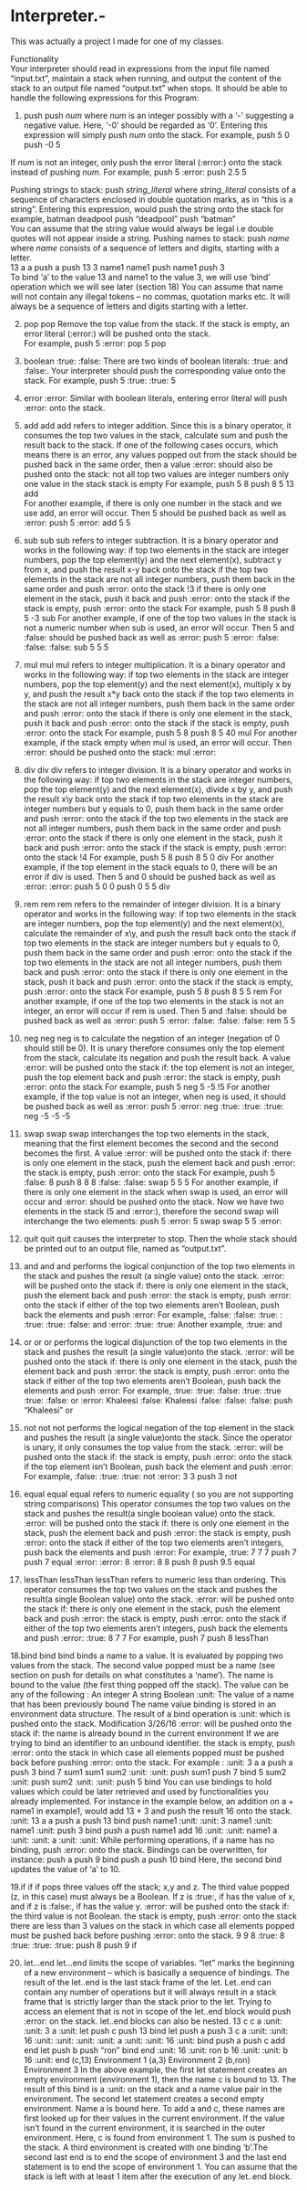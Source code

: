 # Interpreter.-
This was actually a project I made for one of my classes. 

Functionality  
Your interpreter should read in expressions from the input file named “input.txt”, maintain a stack when running, and output the content of the stack to an output file named “output.txt” when stops. It should be able to handle the following expressions for this Program:  

1.  push   push _num_   where _num_ is an integer possibly with a ‘-’ suggesting a negative value. Here, ‘-0’ should be regarded as ‘0’. Entering this expression will simply push _num_ onto the stack. 
                     For example, push 5 0   push -0    5      

If _num_ is not an integer, only push the error literal (:error:) onto the stack instead of pushing _num_. 
                     For example,   push 5 :error:   push 2.5    5                

Pushing strings to stack: 	 push _string_literal_   where _string_literal_  consists of a sequence of characters enclosed in double quotation marks, as in “this is a string”. Entering this expression, would push the string onto the stack for example,                               batman  deadpool push “deadpool”		 push “batman”    
You can assume that the string value would always be legal i.e double quotes will not appear inside a string.    Pushing names to stack:    push _name_   where _name_  consists of a sequence of letters and digits, starting with a letter.    
                      13 a  a push a push 13     3 name1   name1    push name1 push 3    
To bind ‘a’ to the value 13 and name1 to the value 3, we will use ‘bind’ operation which we will see later (section 18)  You can assume that name will not contain any illegal tokens – no commas, quotation marks etc. It will always be a sequence of letters and digits starting with a letter.    




2.	pop   pop   Remove the top value from the stack. If the stack is empty, an error literal (:error:) will be pushed onto the stack.  
                     For example, push 5                      :error:   pop            5           pop               





3.	boolean   :true:   :false:   There are two kinds of boolean literals: :true: and :false:. Your interpreter should push the corresponding value onto the stack. 
                     For example,   push 5 :true:     :true: 5       




4.	error   :error:   Similar with boolean literals, entering error literal will push :error: onto the stack.    




5.	add   add   add refers to integer addition. Since this is a binary operator, it consumes the top two values in the stack, calculate sum and push the result back to the stack. If one of the following cases occurs, which means there is an error, any values popped out from the stack should be pushed back in the same order, then a value :error: should also be pushed onto the stack: not all top two values are integer numbers  only one value in the stack  stack is empty 
		For example,   push 5 8       push 8        5     13   add              
		For another example, if there is only one number in the stack and we use add, an error will occur. Then 5 should be pushed back as well as :error: push 5      :error:   add        5     5                




6.	sub   sub   sub refers to integer subtraction. It is a binary operator and works in the following way:   if top two elements in the stack are integer numbers, pop the top element(y) and the next element(x), subtract y from x, and push the result x-y back onto the stack    if the top two elements in the stack are not all integer numbers, push them back in the same order and push :error: onto the stack     !3   if there is only one element in the stack, push it back and push :error: onto the stack    if the stack is empty, push :error: onto the stack  For example, push 5 8        push 8         5      -3   sub               For another example, if one of the top two values in the stack is not a numeric number when sub is used, an error will occur. Then 5 and :false: should be pushed back as well as :error:   push 5           :error:                   :false:     :false:   :false:                      sub 5     5 5 




7.	mul   mul   mul refers to integer multiplication. It is a binary operator and works in the following way:   if top two elements in the stack are integer numbers, pop the top element(y) and the next element(x), multiply x by y, and push the result x*y back onto the stack    if the top two elements in the stack are not all integer numbers, push them back in the same order and push :error: onto the stack  if there is only one element in the stack, push it back and push :error: onto the stack  if the stack is empty, push :error: onto the stack  For example, push 5 8       push 8        5   40   mul     For another example, if the stack empty when mul is used, an error will occur. Then :error: should be pushed onto the stack:   mul       :error:              




8.	div   div   div refers to integer division. It is a binary operator and works in the following way:   if top two elements in the stack are integer numbers, pop the top element(y) and the next element(x), divide x by y, and push the result x\y back onto the stack    if top two elements in the stack are integer numbers but y equals to 0, push them back in the same order and push :error: onto the stack    if the top two elements in the stack are not all integer numbers, push them back in the same order and push :error: onto the stack  if there is only one element in the stack, push it back and push :error: onto the stack  if the stack is empty, push :error: onto the stack        !4   For example, push 5 8       push 8        5   0   div     For another example, if the top element in the stack equals to 0, there will be an error if div is used. Then   5 and 0 should be pushed back as well as :error:              :error:          push 5        0    0   push 0         5      5   div             




9.	rem   rem   rem refers to the remainder of integer division. It is a binary operator and works in the following way:   if top two elements in the stack are integer numbers, pop the top element(y) and the next element(x), calculate the remainder of x\y, and push the result back onto the stack    if top two elements in the stack are integer numbers but y equals to 0, push them back in the same order and push :error: onto the stack  if the top two elements in the stack are not all integer numbers, push them back and push :error: onto the stack    if there is only one element in the stack, push it back and push :error: onto the stack  if the stack is empty, push :error: onto the stack  For example, push 5 8        push 8         5      5   rem              For another example, if one of the top two elements in the stack is not an integer, an error will occur if rem is used. Then 5 and :false: should be pushed back as well as :error: push 5        :error:   :false:          :false:       :false:   rem               5       5                  




10. neg   neg   neg is to calculate the negation of an integer (negation of 0 should still be 0). It is unary therefore consumes only the top element from the stack, calculate its negation and push the result back. A value :error: will be pushed onto the stack if: the top element is not an integer, push the top element back and push :error:  the stack is empty, push :error: onto the stack  For example, push 5     neg 5 -5            !5   For another example, if the top value is not an integer, when neg is used, it should be pushed back as well as :error: push 5                    :error:   neg                    :true:     :true:    :true:        neg             -5     -5   -5       




11. swap   swap   swap interchanges the top two elements in the stack, meaning that the first element becomes the second and the second becomes the first. A value :error: will be pushed onto the stack if: there is only one element in the stack, push the element back and push :error:  the stack is empty, push :error: onto the stack  For example, push 5      :false: 8   push 8            8    8     :false:   :false:                  swap 5 5 5    For another example, if there is only one element in the stack when swap is used, an error will occur   and :error: should be pushed onto the stack. Now we have two elements in the stack (5 and :error:), therefore the second swap will interchange the two elements:   push 5                   :error:      5   swap                       swap 5      5      :error:                




12. quit   quit   quit causes the interpreter to stop. Then the whole stack should be printed out to an output file, named as “output.txt”.    




13. and   and   and performs the logical conjunction of the top two elements in the stack and pushes the result (a single value) onto the stack.    :error: will be pushed onto the stack if: there is only one element in the stack, push the element back and push :error:  the stack is empty, push :error: onto the stack  if either of the top two elements aren’t Boolean, push back the elements and push :error:   For example,   :false:  :false: :true: :  :true:    	:true: :false: and   :error:  :true:  :true: Another example, 	 :true: and	       




14. or   or   or performs the logical disjunction of the top two elements in the stack and pushes the result (a single value)onto the stack.    :error: will be pushed onto the stack if: there is only one element in the stack, push the element back and push :error:  the stack is empty, push :error: onto the stack  if either of the top two elements aren’t Boolean, push back the elements and push :error:   For example,  :true:   :true: :false: :true: :true :true: :false: or      :error: Khaleesi :false:   Khaleesi :false:  :false:   :false: push “Khaleesi” or           




15. not   not   not performs the logical negation of the top element in the stack and pushes the result (a single value)onto the stack. Since the operator is unary, it only consumes the top value from the stack.    :error: will be pushed onto the stack if: the stack is empty, push :error: onto the stack  if the top element isn’t Boolean, push back the element and push :error:   For example,  :false:  :true:   :true: not     :error: 3  3 push 3    not       




16. equal   equal   equal refers to numeric equality ( so you are not supporting string comparisons) This operator consumes the top two values on the stack and pushes the result(a single boolean value) onto the stack.    :error: will be pushed onto the stack if: there is only one element in the stack, push the element back and push :error:  the stack is empty, push :error: onto the stack  if either of the top two elements aren’t integers, push back the elements and push :error:   For example,  :true: 7 7  7   push 7 push 7 equal :error: :error: 8   :error: 8  8 push 8 push 9.5 equal          




17. lessThan   lessThan   lessThan refers to numeric less than ordering. This operator consumes the top two values on the stack and pushes the result(a single Boolean value) onto the stack.    :error: will be pushed onto the stack if: there is only one element in the stack, push the element back and push :error:  the stack is empty, push :error: onto the stack  if either of the top two elements aren’t integers, push back the elements and push :error:   :true: 8 7  7 For example,   push 7 push 8  lessThan       




18.bind bind   bind binds a name to a value. It is evaluated by popping two values from the stack. The second value popped must be a name (see section on push for details on what constitutes a ‘name’). The name is bound to the value (the first thing popped off the stack). The value can be any of the following : An integer  A string  Boolean  :unit:  The value of a name that has been previously bound   The name value binding is stored in an environment data structure. The result of a bind operation is :unit: which is pushed onto the stack.   Modification 3/26/16   :error: will be pushed onto the stack if: the name is already bound in the current environment If we are trying to bind an identifier to an unbound identifier. the stack is empty, push :error: onto the stack  in which case all elements popped must be pushed back before pushing :error: onto the stack.    For  example :  :unit: 3 a  a   push a push 3 bind   7 sum1  sum1   sum2 :unit:  :unit: push sum1 push 7 bind 5 sum2 :unit: push sum2 :unit: :unit: push 5 bind        You can use bindings to hold values which could be later retrieved and used by functionalities you already implemented. For instance in the example below, an addition on a + name1 in example1, would add 13 + 3 and push the result 16 onto the stack.    :unit: 13 a  a push a 			 push 13 bind push name1       		 :unit: :unit: 3 name1 :unit: name1 :unit: push 3 bind push a push name1 add    16 :unit: :unit: name1 a :unit: :unit: a :unit: :unit:           While performing operations, if a name has no binding, push  :error: onto the stack.   Bindings can be overwritten, for instance:   push a  push 9 bind push a push 10 bind   Here, the second bind updates the value of ‘a’ to 10.     




19.if if   if pops three values off the stack; x,y and z. The third value popped (z, in this case) must always be a Boolean. If z is :true:, if has the value of x, and if z is :false:, if has the value y.   :error: will be pushed onto the stack if: the third value is not Boolean. the stack is empty, push :error: onto the stack  there are less than 3 values on the stack in which case all elements popped must be pushed back before pushing :error: onto the stack.   9   9 8 :true:  8 :true:   :true: :true: push 8 push 9 if                                 




20. let...end   let...end limits the scope of variables.  “let” marks the beginning of a new environment – which is basically a sequence of bindings. The result of the let..end is the last stack frame of the let. Let..end can contain any number of operations but it will always result in a stack frame that is strictly larger than the stack prior to the let.    Trying to access an element that is not in scope of the let..end block would push :error: on the stack. let..end blocks can also be nested.  			  13 c   c   a :unit:   :unit: 3 a :unit: let push c push 13 bind let push a push 3 c a :unit: :unit: 16 :unit: :unit:  :unit: :unit:  a :unit: :unit:         16 :unit:      bind push a push c add end let push b push “ron” bind end :unit: 16 :unit:  ron b 16 :unit:   :unit:        b 16 :unit:      end          (c,13)   Environment 1     (a,3) Environment 2      (b,ron) Environment 3         In the above example, the first let statement creates an empty environment (environment 1), then the name c is bound to 13. The result of this bind is a :unit: on the stack and a name value pair in the environment. The second let statement creates a second empty environment. Name a is bound here. To add a and c, these names are first looked up for their values in the current environment. If the value isn’t found in the current environment, it is searched in the outer environment. Here, c is found from environment 1. The sum is pushed to the stack. A third environment is created with one binding ‘b’.The second last end is to end the scope of environment 3 and the last end statement is to end the scope of environment 1.     You can assume that the stack is left with at least 1 item after the execution of any let..end block.
